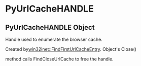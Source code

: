 # PyUrlCacheHANDLE

## PyUrlCacheHANDLE Object

Handle used to enumerate the browser cache. 

Created by[win32inet::FindFirstUrlCacheEntry](win32inet.md#win32inetfindfirsturlcacheentry).  Object's Close() 

method calls FindCloseUrlCache to free the handle.